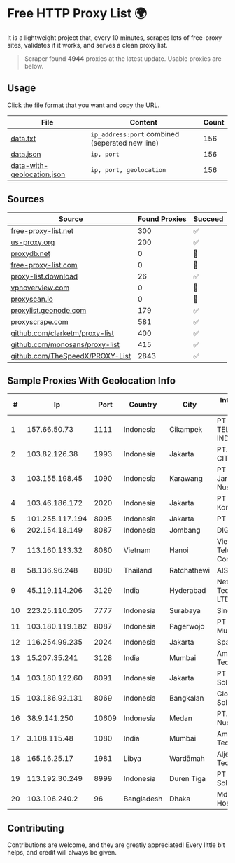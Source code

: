 
# Free HTTP Proxy List 🌍

It is a lightweight project that, every 10 minutes, scrapes lots of free-proxy sites, validates if it works, and serves a clean proxy list.


> Scraper found **4944** proxies at the latest update. Usable proxies are below.

## Usage

Click the file format that you want and copy the URL.


|File|Content|Count|
|----|-------|-----|
|[data.txt](https://raw.githubusercontent.com/themiralay/Proxy-List-World/master/data.txt)|`ip_address:port` combined (seperated new line)|156|
|[data.json](https://raw.githubusercontent.com/themiralay/Proxy-List-World/master/data.json)|`ip, port`|156|
|[data-with-geolocation.json](https://raw.githubusercontent.com/themiralay/Proxy-List-World/master/data-with-geolocation.json)|`ip, port, geolocation`|156|

## Sources

|Source|Found Proxies|Succeed|
|------|-------------|-------|
|[free-proxy-list.net](https://free-proxy-list.net)|300|✅|
|[us-proxy.org](https://www.us-proxy.org)|200|✅|
|[proxydb.net](http://proxydb.net)|0|🚫|
|[free-proxy-list.com](https://free-proxy-list.com/?page=&port=&type%5B%5D=http&type%5B%5D=https&up_time=0&search=Search)|0|🚫|
|[proxy-list.download](https://www.proxy-list.download/HTTP)|26|✅|
|[vpnoverview.com](https://vpnoverview.com/privacy/anonymous-browsing/free-proxy-servers)|0|🚫|
|[proxyscan.io](https://www.proxyscan.io)|0|🚫|
|[proxylist.geonode.com](https://proxylist.geonode.com/api/proxy-list?limit=300&page=1&sort_by=lastChecked&sort_type=desc&protocols=http,https)|179|✅|
|[proxyscrape.com](https://api.proxyscrape.com/v2/?request=displayproxies&protocol=http&timeout=10000&country=all&ssl=all&anonymity=all)|581|✅|
|[github.com/clarketm/proxy-list](https://raw.githubusercontent.com/clarketm/proxy-list/master/proxy-list-raw.txt)|400|✅|
|[github.com/monosans/proxy-list](https://raw.githubusercontent.com/monosans/proxy-list/main/proxies/http.txt)|415|✅|
|[github.com/TheSpeedX/PROXY-List](https://raw.githubusercontent.com/TheSpeedX/PROXY-List/master/http.txt)|2843|✅|


## Sample Proxies With Geolocation Info

|#|Ip|Port|Country|City|Internet Service Provider|
|-|--|----|-------|----|-------------------------|
|1|157.66.50.73|1111|Indonesia|Cikampek|PT BARAYA TELEKOMUNIKASI INDONESIA|
|2|103.82.126.38|1993|Indonesia|Jakarta|PT.PLATINUM CITRA INDONESIA|
|3|103.155.198.45|1090|Indonesia|Karawang|PT Lintas Jaringan Nusantara|
|4|103.46.186.172|2020|Indonesia|Jakarta|PT Air Lintas Komunikasi|
|5|101.255.117.194|8095|Indonesia|Jakarta|PT Remala Abadi|
|6|202.154.18.149|8087|Indonesia|Jombang|DIGITNET|
|7|113.160.133.32|8080|Vietnam|Hanoi|VietNam Post and Telecom Corporation|
|8|58.136.96.248|8080|Thailand|Ratchathewi|AIS-Fibre|
|9|45.119.114.206|3129|India|Hyderabad|Netrun Technologies PVT LTD|
|10|223.25.110.205|7777|Indonesia|Surabaya|SinergiNet|
|11|103.180.119.182|8087|Indonesia|Pagerwojo|PT Persada Data Multimedia|
|12|116.254.99.235|2024|Indonesia|Jakarta|SpaceX Starlink|
|13|15.207.35.241|3128|India|Mumbai|Amazon Technologies Inc.|
|14|103.180.122.60|8091|Indonesia|Jakarta|PT Indo Telemedia Solusi|
|15|103.186.92.131|8069|Indonesia|Bangkalan|Global Internet Solusindo|
|16|38.9.141.250|10609|Indonesia|Medan|PT. Media Antar Nusa|
|17|3.108.115.48|1080|India|Mumbai|Amazon Technologies Inc.|
|18|165.16.25.17|1981|Libya|Wardāmah|Aljeel Aljadeed Technology|
|19|113.192.30.249|8999|Indonesia|Duren Tiga|PT Indo Telemedia Solusi|
|20|103.106.240.2|96|Bangladesh|Dhaka|Md. Saddam Hossain|



## Contributing

Contributions are welcome, and they are greatly appreciated! Every
little bit helps, and credit will always be given.


